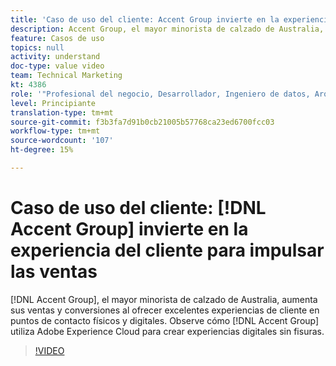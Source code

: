 ```yaml
---
title: 'Caso de uso del cliente: Accent Group invierte en la experiencia del cliente para impulsar las ventas'
description: Accent Group, el mayor minorista de calzado de Australia, aumenta sus ventas y conversiones al ofrecer excelentes experiencias de cliente en puntos de contacto físicos y digitales. Descubra cómo Accent Group utiliza Adobe Experience Cloud para crear experiencias digitales sin problemas.
feature: Casos de uso
topics: null
activity: understand
doc-type: value video
team: Technical Marketing
kt: 4386
role: '"Profesional del negocio, Desarrollador, Ingeniero de datos, Arquitecto, Arquitecto de datos, Administrador, Líder"'
level: Principiante
translation-type: tm+mt
source-git-commit: f3b3fa7d91b0cb21005b57768ca23ed6700fcc03
workflow-type: tm+mt
source-wordcount: '107'
ht-degree: 15%

---
```



# Caso de uso del cliente: [!DNL Accent Group] invierte en la experiencia del cliente para impulsar las ventas

[!DNL Accent Group], el mayor minorista de calzado de Australia, aumenta sus ventas y conversiones al ofrecer excelentes experiencias de cliente en puntos de contacto físicos y digitales. Observe cómo [!DNL Accent Group] utiliza Adobe Experience Cloud para crear experiencias digitales sin fisuras.

>[!VIDEO](https://video.tv.adobe.com/v/31505/?quality=12)

